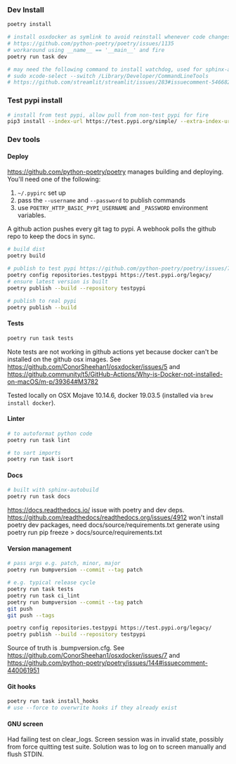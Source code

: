 ### Dev Install
```bash
poetry install

# install osxdocker as symlink to avoid reinstall whenever code changes
# https://github.com/python-poetry/poetry/issues/1135
# workaround using __name__ == '__main__' and fire
poetry run task dev

# may need the following command to install watchdog, used for sphinx-autobuild
# sudo xcode-select --switch /Library/Developer/CommandLineTools
# https://github.com/streamlit/streamlit/issues/283#issuecomment-546682661
```

### Test pypi install
```bash
# install from test pypi, allow pull from non-test pypi for fire
pip3 install --index-url https://test.pypi.org/simple/ --extra-index-url https://pypi.org/simple osxdocker
```

### Dev tools
#### Deploy
https://github.com/python-poetry/poetry manages building and deploying.  
You'll need one of the following:
1. `~/.pypirc` set up
2. pass the `--username` and `--password` to publish commands
3. use `POETRY_HTTP_BASIC_PYPI_USERNAME` and `_PASSWORD` environment variables.

A github action pushes every git tag to pypi.
A webhook polls the github repo to keep the docs in sync.

```bash
# build dist
poetry build

# publish to test pypi https://github.com/python-poetry/poetry/issues/742#issuecomment-609642943
poetry config repositories.testpypi https://test.pypi.org/legacy/
# ensure latest version is built
poetry publish --build --repository testpypi

# publish to real pypi
poetry publish --build
```

#### Tests
```bash
poetry run task tests
```

Note tests are not working in github actions yet because docker can't be installed on the github osx images.
See https://github.com/ConorSheehan1/osxdocker/issues/5 and https://github.community/t5/GitHub-Actions/Why-is-Docker-not-installed-on-macOS/m-p/39364#M3782

Tested locally on OSX Mojave 10.14.6, docker 19.03.5 (installed via `brew install docker`).

#### Linter
```bash
# to autoformat python code
poetry run task lint

# to sort imports
poetry run task isort
```

#### Docs
```bash
# built with sphinx-autobuild
poetry run task docs
```

https://docs.readthedocs.io/ issue with poetry and dev deps.
https://github.com/readthedocs/readthedocs.org/issues/4912
won't install poetry dev packages, need docs/source/requirements.txt
generate using poetry run pip freeze > docs/source/requirements.txt

#### Version management
```bash
# pass args e.g. patch, minor, major
poetry run bumpversion --commit --tag patch

# e.g. typical release cycle
poetry run task tests
poetry run task ci_lint
poetry run bumpversion --commit --tag patch
git push
git push --tags

poetry config repositories.testpypi https://test.pypi.org/legacy/
poetry publish --build --repository testpypi
```

Source of truth is .bumpversion.cfg.
See https://github.com/ConorSheehan1/osxdocker/issues/7 and https://github.com/python-poetry/poetry/issues/144#issuecomment-440061951

#### Git hooks
```bash
poetry run task install_hooks
# use --force to overwrite hooks if they already exist
```

#### GNU screen
Had failing test on clear_logs. Screen session was in invalid state, possibly from force quitting test suite.
Solution was to log on to screen manually and flush STDIN. 